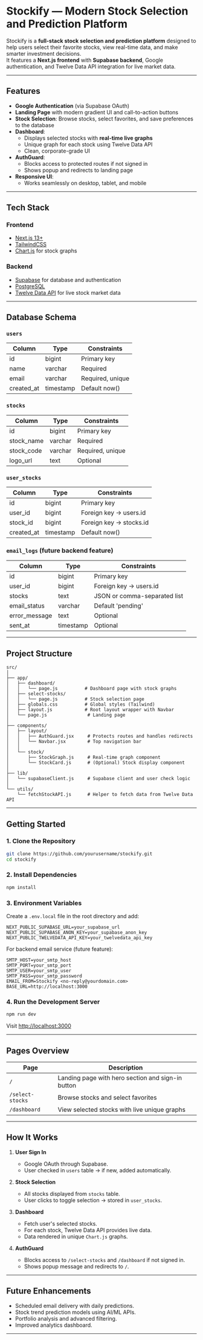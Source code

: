 
# Stockify — Modern Stock Selection and Prediction Platform

Stockify is a **full-stack stock selection and prediction platform** designed to help users select their favorite stocks, view real-time data, and make smarter investment decisions.  
It features a **Next.js frontend** with **Supabase backend**, Google authentication, and Twelve Data API integration for live market data.

---

## **Features**

- **Google Authentication** (via Supabase OAuth)
- **Landing Page** with modern gradient UI and call-to-action buttons
- **Stock Selection**: Browse stocks, select favorites, and save preferences to the database
- **Dashboard**:
  - Displays selected stocks with **real-time live graphs**
  - Unique graph for each stock using Twelve Data API
  - Clean, corporate-grade UI
- **AuthGuard**:
  - Blocks access to protected routes if not signed in
  - Shows popup and redirects to landing page
- **Responsive UI**:
  - Works seamlessly on desktop, tablet, and mobile

---

## **Tech Stack**

### Frontend
- [Next.js 13+](https://nextjs.org/)
- [TailwindCSS](https://tailwindcss.com/)
- [Chart.js](https://www.chartjs.org/) for stock graphs

### Backend
- [Supabase](https://supabase.com/) for database and authentication
- [PostgreSQL](https://www.postgresql.org/)
- [Twelve Data API](https://twelvedata.com/) for live stock market data

---

## **Database Schema**

### `users`
| Column     | Type      | Constraints |
|------------|-----------|-------------|
| id         | bigint    | Primary key |
| name       | varchar   | Required |
| email      | varchar   | Required, unique |
| created_at | timestamp | Default now() |

### `stocks`
| Column      | Type      | Constraints |
|-------------|-----------|-------------|
| id          | bigint    | Primary key |
| stock_name  | varchar   | Required |
| stock_code  | varchar   | Required, unique |
| logo_url    | text      | Optional |

### `user_stocks`
| Column      | Type      | Constraints |
|-------------|-----------|-------------|
| id          | bigint    | Primary key |
| user_id     | bigint    | Foreign key → users.id |
| stock_id    | bigint    | Foreign key → stocks.id |
| created_at  | timestamp | Default now() |

### `email_logs` (future backend feature)
| Column      | Type      | Constraints |
|-------------|-----------|-------------|
| id          | bigint    | Primary key |
| user_id     | bigint    | Foreign key → users.id |
| stocks      | text      | JSON or comma-separated list |
| email_status| varchar   | Default 'pending' |
| error_message | text    | Optional |
| sent_at     | timestamp | Optional |

---

## **Project Structure**

```
src/
│
├── app/
│   ├── dashboard/
│   │   └── page.js          # Dashboard page with stock graphs
│   ├── select-stocks/
│   │   └── page.js          # Stock selection page
│   ├── globals.css          # Global styles (Tailwind)
│   ├── layout.js            # Root layout wrapper with Navbar
│   └── page.js               # Landing page
│
├── components/
│   ├── layout/
│   │   ├── AuthGuard.jsx     # Protects routes and handles redirects
│   │   └── Navbar.jsx        # Top navigation bar
│   │
│   └── stock/
│       ├── StockGraph.js     # Real-time graph component
│       └── StockCard.js      # (Optional) Stock display component
│
├── lib/
│   └── supabaseClient.js     # Supabase client and user check logic
│
└── utils/
    └── fetchStockAPI.js      # Helper to fetch data from Twelve Data API
```

---

## **Getting Started**

### **1. Clone the Repository**
```bash
git clone https://github.com/yourusername/stockify.git
cd stockify
```

### **2. Install Dependencies**
```bash
npm install
```

### **3. Environment Variables**
Create a `.env.local` file in the root directory and add:

```
NEXT_PUBLIC_SUPABASE_URL=your_supabase_url
NEXT_PUBLIC_SUPABASE_ANON_KEY=your_supabase_anon_key
NEXT_PUBLIC_TWELVEDATA_API_KEY=your_twelvedata_api_key
```

For backend email service (future feature):
```
SMTP_HOST=your_smtp_host
SMTP_PORT=your_smtp_port
SMTP_USER=your_smtp_user
SMTP_PASS=your_smtp_password
EMAIL_FROM=Stockify <no-reply@yourdomain.com>
BASE_URL=http://localhost:3000
```

### **4. Run the Development Server**
```bash
npm run dev
```

Visit [http://localhost:3000](http://localhost:3000)

---

## **Pages Overview**

| Page             | Description |
|------------------|-------------|
| `/`              | Landing page with hero section and sign-in button |
| `/select-stocks` | Browse stocks and select favorites |
| `/dashboard`     | View selected stocks with live unique graphs |

---

## **How It Works**

1. **User Sign In**  
   - Google OAuth through Supabase.
   - User checked in `users` table → if new, added automatically.

2. **Stock Selection**  
   - All stocks displayed from `stocks` table.
   - User clicks to toggle selection → stored in `user_stocks`.

3. **Dashboard**  
   - Fetch user's selected stocks.
   - For each stock, Twelve Data API provides live data.
   - Data rendered in unique `Chart.js` graphs.

4. **AuthGuard**  
   - Blocks access to `/select-stocks` and `/dashboard` if not signed in.
   - Shows popup message and redirects to `/`.

---

## **Future Enhancements**

- Scheduled email delivery with daily predictions.
- Stock trend prediction models using AI/ML APIs.
- Portfolio analysis and advanced filtering.
- Improved analytics dashboard.

---


